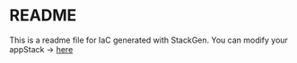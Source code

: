 # README
This is a readme file for IaC generated with StackGen.
You can modify your appStack -> [here](http://stage.dev.stackgen.com/appstacks/87dcbeb7-d79b-447e-b471-eb1c7e01d781)

